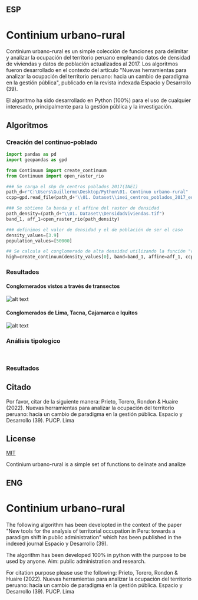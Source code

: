 ## ESP
# Continium urbano-rural

Continium urbano-rural es un simple colección de funciones para delimitar y analizar la ocupación del territorio peruano empleando datos de densidad de viviendas y datos de población actualizados al 2017. Los algoritmos fueron desarrollado en el contexto del artículo "Nuevas herramientas para analizar la ocupación del territorio peruano: hacia un cambio de paradigma en la gestión pública", publicado en la revista indexada Espacio y Desarrollo (39).

El algoritmo ha sido desarrollado en Python (100%) para el uso de cualquier interesado, principalmente para la gestión pública y la investigación.

## Algoritmos

### Creación del continuo-poblado

```python
import pandas as pd
import geopandas as gpd

from Continuum import create_continuum
from Continuum import open_raster_rio

### Se carga el shp de centros poblados 2017(INEI)
path_d=r"C:\Users\Guillermo\Desktop/Python\01. Continuo urbano-rural"
ccpp=gpd.read_file(path_d+'\\01. Dataset\\inei_centros_poblados_2017_edits.shp')

### Se obtiene la banda y el affine del raster de densidad
path_density=(path_d+"\\01. Dataset\\DensidadViviendas.tif")
band_1, aff_1=open_raster_rio(path_density)

### definimos el valor de densidad y el de población de ser el caso
density_values=[3.9]
population_values=[50000]

## Se calcula el conglomerado de alta densidad utilizando la función "create_continuum"
high=create_continuum(density_values[0], band=band_1, affine=aff_1, ccpp_shp=ccpp, pob_minima=population_values[0], no_holes=True)

```
### Resultados
#### Conglomerados vistos a través de transectos
![alt text](https:/github.com/gprietoe/Continuo-urbano-rural/tree/main/03.%20Images/transectos_pais.jpg?raw=true)

#### Conglomerados de Lima, Tacna, Cajamarca e Iquitos
![alt text](https:/github.com/gprietoe/Continuo-urbano-rural/tree/main/03.%20Images/casos.jpg?raw=true)

### Análisis tipologico

```python



```

### Resultados

## Citado
Por favor, citar de la siguiente manera:
Prieto, Torero, Rondon & Huaire (2022). Nuevas herramientas para analizar la ocupación del territorio peruano: hacia un cambio de paradigma en la gestión pública. Espacio y Desarrollo (39). PUCP. Lima

## License

[MIT](https://choosealicense.com/licenses/mit/)


Continium urbano-rural is a simple set of functions to delinate and analize 

## ENG
# Continium urbano-rural

The following algorithm has been developted in the context of the paper "New tools for the analysis of territorial occupation in Peru: towards a paradigm shift in public administration" which has been published in the indexed journal Espacio y Desarrollo (39). 

The algorithm has been developed 100% in python with the purpose to be used by anyone. Aim: public administration and research.

For citation purpose please use the following:
Prieto, Torero, Rondon & Huaire (2022). Nuevas herramientas para analizar la ocupación del territorio peruano: hacia un cambio de paradigma en la gestión pública. Espacio y Desarrollo (39). PUCP. Lima